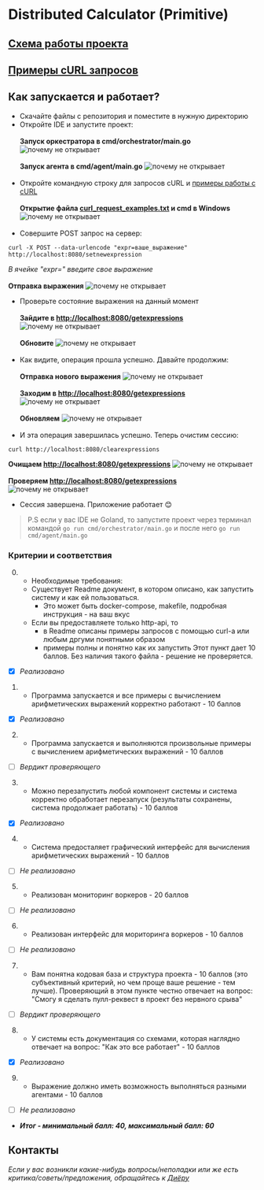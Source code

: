 # Distributed Calculator (Primitive)

## [Схема работы проекта](pictures/primitive.png)

## [Примеры cURL запросов](curl_request_examples.txt)

## Как запускается и работает?
* Скачайте файлы с репозитория и поместите в нужную директорию </br>
* Откройте IDE и запустите проект: </br> </br>
**Запуск оркестратора в cmd/orchestrator/main.go**
![почему не открывает](pictures/start_orchestrator.png) </br> </br>
**Запуск агента в cmd/agent/main.go**
![почему не открывает](pictures/start_agent.png) </br> </br>
* Откройте командную строку для запросов cURL и [примеры работы с cURL](curl_request_examples.txt) </br> </br>
**Открытие файла [curl_request_examples.txt](curl_request_examples.txt) и cmd в Windows**
![почему не открывает](pictures/curl_cmd.png) </br> </br>
* Совершите POST запрос на сервер:
```
curl -X POST --data-urlencode "expr=ваше_выражение" http://localhost:8080/setnewexpression
```
*В ячейке "expr=" введите свое выражение* </br> </br>
**Отправка выражения**
![почему не открывает](pictures/post1.png)
* Проверьте состояние выражения на данный момент </br> </br>
**Зайдите в [http://localhost:8080/getexpressions](http://localhost:8080/getexpressions)**
![почему не открывает](pictures/get1.png) </br> </br>
**Обновите**
![почему не открывает](pictures/get1reload.png) </br> </br>
* Как видите, операция прошла успешно. Давайте продолжим: </br> </br>
**Отправка нового выражения**
![почему не открывает](pictures/post2.png) </br> </br>
**Заходим в [http://localhost:8080/getexpressions](http://localhost:8080/getexpressions)**
![почему не открывает](pictures/get2.png) </br> </br>
**Обновляем**
![почему не открывает](pictures/get2reload.png) </br> </br>
* И эта операция завершилась успешно. Теперь очистим сессию:
```
curl http://localhost:8080/clearexpressions
```
**Очищаем [http://localhost:8080/getexpressions](http://localhost:8080/getexpressions)**
![почему не открывает](pictures/clear.png) </br> </br>
**Проверяем [http://localhost:8080/getexpressions](http://localhost:8080/getexpressions)**
![почему не открывает](pictures/end.png)
* Сессия завершена. Приложение работает 😊
> P.S если у вас IDE не Goland, то запустите проект через терминал командой `go run cmd/orchestrator/main.go` и после него `go run cmd/agent/main.go`

### Критерии и соответствия
0. - Необходимые требования:
    - Существует Readme документ, в котором описано, как запустить систему и как ей пользоваться.
        -   Это может быть docker-compose, makefile, подробная инструкция - на ваш вкус
    - Если вы предоставляете только http-api, то
        - в Readme описаны примеры запросов с помощью curl-a или любым дргуми понятными образом
        - примеры полны и понятно как их запустить
          Этот пункт дает 10 баллов. Без наличия такого файла - решение не проверяется. </br>
- [x] *Реализовано*
1. - Программа запускается и все примеры с вычислением арифметических выражений корректно работают - 10 баллов </br>
- [x] *Реализовано*
2. - Программа запускается и выполняются произвольные примеры с вычислением арифметических выражений - 10 баллов </br>
- [ ] *Вердикт проверяющего*
3. - Можно перезапустить любой компонент системы и система корректно обработает перезапуск (результаты сохранены, система продолжает работать) - 10 баллов </br>
- [x] *Реализовано*
4. - Система предосталяет графический интерфейс для вычисления арифметических выражений - 10 баллов </br>
- [ ] *Не реализовано*
5. - Реализован мониторинг воркеров - 20 баллов </br>
- [ ] *Не реализовано*
6. - Реализован интерфейс для мориторинга воркеров - 10 баллов </br>
- [ ] *Не реализовано*
7. - Вам понятна кодовая база и структура проекта - 10 баллов (это субъективный критерий, но чем проще ваше решение - тем лучше).
     Проверяющий в этом пункте честно отвечает на вопрос: "Смогу я сделать пулл-реквест в проект без нервного срыва" </br>
- [ ] *Вердикт проверяющего*
8. - У системы есть документация со схемами, которая наглядно отвечает на вопрос: "Как это все работает" - 10 баллов </br>
- [x] *Реализовано*
9. - Выражение должно иметь возможность выполняться разными агентами - 10 баллов </br>
- [ ] *Не реализовано*

- ***Итог - минимальный балл: 40, максимальный балл: 60***

## Контакты
*Если у вас возникли какие-нибудь вопросы/неполадки или же есть критика/советы/предложения, обращайтесь к [Диёру](https://t.me/duskchancellor)*
